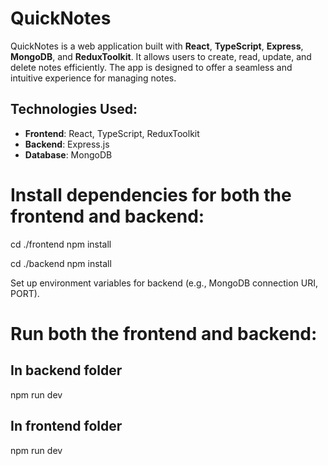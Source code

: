 # QuickNotes

QuickNotes is a web application built with **React**, **TypeScript**, **Express**, **MongoDB**, and **ReduxToolkit**. It allows users to create, read, update, and delete notes efficiently. The app is designed to offer a seamless and intuitive experience for managing notes.

## Technologies Used:
- **Frontend**: React, TypeScript, ReduxToolkit
- **Backend**: Express.js
- **Database**: MongoDB

# Install dependencies for both the frontend and backend:

cd ./frontend
npm install

cd ./backend
npm install

 Set up environment variables for backend (e.g., MongoDB connection URI, PORT).

# Run both the frontend and backend:

## In backend folder
npm run dev

## In frontend folder
npm run dev

